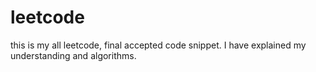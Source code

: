 # leetcode
this is my all leetcode, final accepted code snippet. I have explained my understanding and algorithms.
